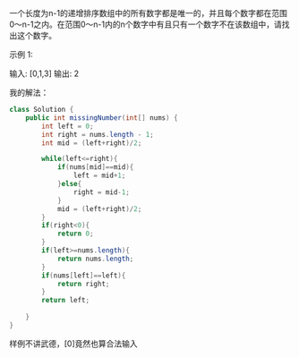 一个长度为n-1的递增排序数组中的所有数字都是唯一的，并且每个数字都在范围0～n-1之内。在范围0～n-1内的n个数字中有且只有一个数字不在该数组中，请找出这个数字。

 

示例 1:

输入: [0,1,3]
输出: 2



我的解法：

```java
class Solution {
    public int missingNumber(int[] nums) {
        int left = 0;
        int right = nums.length - 1;
        int mid = (left+right)/2;

        while(left<=right){
            if(nums[mid]==mid){
                left = mid+1;
            }else{
                right = mid-1;
            }
            mid = (left+right)/2;
        }
        if(right<0){
            return 0;
        }
        if(left>=nums.length){
            return nums.length;
        }
        if(nums[left]==left){
            return right;
        }
        return left;
        
    }
}
```

样例不讲武德，[0]竟然也算合法输入